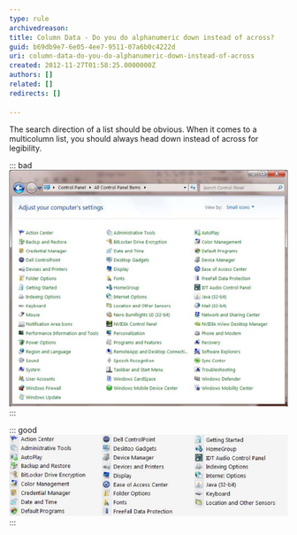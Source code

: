 ```yaml
---
type: rule
archivedreason: 
title: Column Data - Do you do alphanumeric down instead of across?
guid: b69db9e7-6e05-4ee7-9511-07a6b0c4222d
uri: column-data-do-you-do-alphanumeric-down-instead-of-across
created: 2012-11-27T01:58:25.0000000Z
authors: []
related: []
redirects: []

---
```


The search direction of a list should be obvious. When it comes to a multicolumn list, you should always head down instead of across for legibility.

<!--endintro-->

::: bad  
![Figure: Bad example - The list columns go across instead of down](../../assets/bad-alphanum.jpg)  
:::

::: good  
![Figure: Good example - The list is going down](../../assets/good-alphanum.jpg)  
:::

